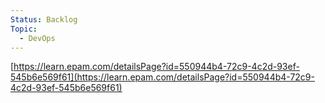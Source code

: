```yaml
---
Status: Backlog
Topic:
  - DevOps
---
```

[https://learn.epam.com/detailsPage?id=550944b4-72c9-4c2d-93ef-545b6e569f61](https://learn.epam.com/detailsPage?id=550944b4-72c9-4c2d-93ef-545b6e569f61)